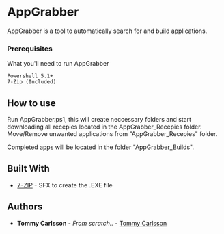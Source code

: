 # AppGrabber

AppGrabber is a tool to automatically search for and build applications.

### Prerequisites

What you'll need to run AppGrabber

```
Powershell 5.1+
7-Zip (Included)

```

## How to use

Run AppGrabber.ps1, this will create neccessary folders and start downloading all recepies located in the AppGrabber_Recepies folder.
Move/Remove unwanted applications from "AppGrabber_Recepies" folder.

Completed apps will be located in the folder "AppGrabber_Builds".

## Built With

* [7-ZIP](https://www.7-zip.org/7z.html) - SFX to create the .EXE file

## Authors

* **Tommy Carlsson** - *From scratch..* - [Tommy Carlsson](https://github.schibsted.io/tommy-carlsson)
